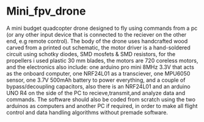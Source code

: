 # Mini_fpv_drone
A mini budget quadcopter drone designed to fly using commands from a pc (or any other input device that is connected to the reciever on the other end,
e.g remote control).
The body of the drone uses handcrafted wood carved from a printed out schematic, the motor driver is a hand-soldered circuit using 
schotky diodes, SMD mosfets & SMD resistors, for the propellers i used plastic 30 mm blades, the motors are 720 coreless motors, and the electronics also include:
one arduino pro mini 8MHz 3.3V that acts as the onboard computer, one NRF24L01 as a transciever, one MPU6050 sensor, one 3.7V 500mAh battery to power everything,
and a couple of bypass/decoupling capacitors, also there is an NRF24L01 and an arduino UNO R4 on the side of the PC to recieve,transmit,and analyze data and commands. 
The software should also be coded from scratch using the two arduinos as computers and another PC if required, 
in order to make all flight control and data handling algorithms without premade software. 
